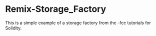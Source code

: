 # Remix-Storage_Factory

This is a simple example of a storage factory from the -fcc tutorials for Solidity.
